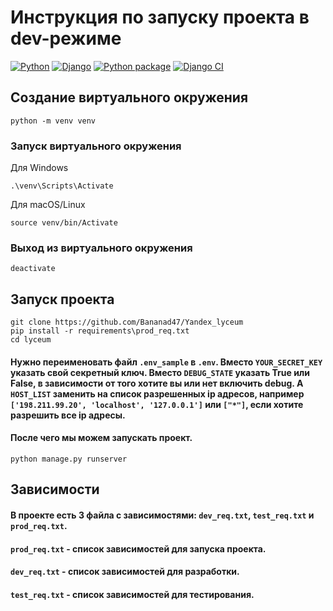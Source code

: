 # Инструкция по запуску проекта в dev-режиме
[![Python](https://img.shields.io/badge/python-v3.9-success)](https://www.python.org/) [![Django](https://img.shields.io/badge/django-v3.2-success)](https://www.djangoproject.com/)
[![Python package](https://github.com/Bananad47/Yandex_lyceum/actions/workflows/python-package.yml/badge.svg)](https://github.com/Bananad47/Yandex_lyceum/actions/workflows/python-package.yml)
[![Django CI](https://github.com/Bananad47/Yandex_lyceum/actions/workflows/django.yml/badge.svg)](https://github.com/Bananad47/Yandex_lyceum/actions/workflows/django.yml)
## Создание виртуального окружения
```
python -m venv venv
```
### Запуск виртуального окружения
Для Windows
```
.\venv\Scripts\Activate
```
Для macOS/Linux
```
source venv/bin/Activate
```
### Выход из виртуального окружения
```
deactivate
```

## Запуск проекта
```
git clone https://github.com/Bananad47/Yandex_lyceum
pip install -r requirements\prod_req.txt
cd lyceum
```

#### Нужно переименовать файл `.env_sample` в `.env`. Вместо `YOUR_SECRET_KEY ` указать свой секретный ключ. Вместо `DEBUG_STATE` указать True или False, в зависимости от того хотите вы или нет включить debug. А `HOST_LIST` заменить на список разрешенных ip адресов, например `['198.211.99.20', 'localhost', '127.0.0.1']` или `["*"]`, если хотите разрешить все ip адресы.


#### После чего мы можем запускать проект.

```
python manage.py runserver
```

## Зависимости
#### В проекте есть 3 файла с зависимостями: `dev_req.txt`, `test_req.txt` и `prod_req.txt`.
#### `prod_req.txt` - список зависимостей для запуска проекта.
#### `dev_req.txt` - список зависимостей для разработки.
#### `test_req.txt` - список зависимостей для тестирования.
